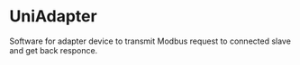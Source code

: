 # UniAdapter
Software for adapter device to transmit Modbus request to connected slave and get back responce.
